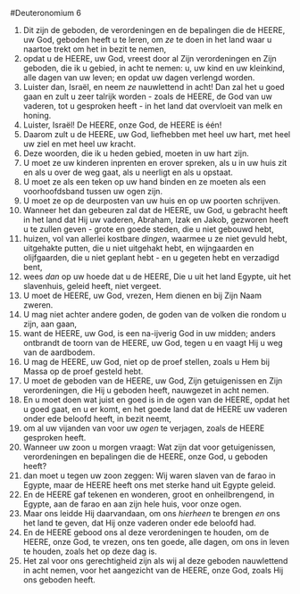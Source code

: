 #Deuteronomium 6
1. Dit zijn de geboden, de verordeningen en de bepalingen die de HEERE, uw God, geboden heeft u te leren, om *ze* te doen in het land waar u naartoe trekt om het in bezit te nemen,
2. opdat u de HEERE, uw God, vreest door al Zijn verordeningen en Zijn geboden, die ik u gebied, in acht te nemen: u, uw kind en uw kleinkind, alle dagen van uw leven; en opdat uw dagen verlengd worden.
3. Luister dan, Israël, en neem *ze* nauwlettend in acht! Dan zal het u goed gaan en zult u zeer talrijk worden - zoals de HEERE, de God van uw vaderen, tot u gesproken heeft - in het land dat overvloeit van melk en honing.
4. Luister, Israël! De HEERE, onze God, de HEERE is één!
5. Daarom zult u de HEERE, uw God, liefhebben met heel uw hart, met heel uw ziel en met heel uw kracht.
6. Deze woorden, die ik u heden gebied, moeten in uw hart zijn.
7. U moet ze uw kinderen inprenten en erover spreken, als u in uw huis zit en als u over de weg gaat, als u neerligt en als u opstaat.
8. U moet ze als een teken op uw hand binden en ze moeten als een voorhoofdsband tussen uw ogen zijn.
9. U moet ze op de deurposten van uw huis en op uw poorten schrijven.
10. Wanneer het dan gebeuren zal dat de HEERE, uw God, u gebracht heeft in het land dat Hij uw vaderen, Abraham, Izak en Jakob, gezworen heeft u te zullen geven - grote en goede steden, die u niet gebouwd hebt,
11. huizen, vol van allerlei kostbare *dingen*, waarmee u ze niet gevuld hebt, uitgehakte putten, die u niet uitgehakt hebt, en wijngaarden en olijfgaarden, die u niet geplant hebt - en u gegeten hebt en verzadigd bent,
12. wees *dan* op uw hoede dat u de HEERE, Die u uit het land Egypte, uit het slavenhuis, geleid heeft, niet vergeet.
13. U moet de HEERE, uw God, vrezen, Hem dienen en bij Zijn Naam zweren.
14. U mag niet achter andere goden, de goden van de volken die rondom u zijn, aan gaan,
15. want de HEERE, uw God, is een na-ijverig God in uw midden; anders ontbrandt de toorn van de HEERE, uw God, tegen u en vaagt Hij u weg van de aardbodem.
16. U mag de HEERE, uw God, niet op de proef stellen, zoals u Hem bij Massa op de proef gesteld hebt.
17. U moet de geboden van de HEERE, uw God, Zijn getuigenissen en Zijn verordeningen, die Hij u geboden heeft, nauwgezet in acht nemen.
18. En u moet doen wat juist en goed is in de ogen van de HEERE, opdat het u goed gaat, en u er komt, en het goede land dat de HEERE uw vaderen onder ede beloofd heeft, in bezit neemt,
19. om al uw vijanden van voor uw *ogen* te verjagen, zoals de HEERE gesproken heeft.
20. Wanneer uw zoon u morgen vraagt: Wat zijn dat voor getuigenissen, verordeningen en bepalingen die de HEERE, onze God, u geboden heeft?
21. dan moet u tegen uw zoon zeggen: Wij waren slaven van de farao in Egypte, maar de HEERE heeft ons met sterke hand uit Egypte geleid.
22. En de HEERE gaf tekenen en wonderen, groot en onheilbrengend, in Egypte, aan de farao en aan zijn hele huis, voor onze ogen.
23. Maar ons leidde Hij daarvandaan, om ons *hierheen* te brengen *en* ons het land te geven, dat Hij onze vaderen onder ede beloofd had.
24. En de HEERE gebood ons al deze verordeningen te houden, om de HEERE, onze God, te vrezen, ons ten goede, alle dagen, om ons in leven te houden, zoals het op deze dag is.
25. Het zal voor ons gerechtigheid zijn als wij al deze geboden nauwlettend in acht nemen, voor het aangezicht van de HEERE, onze God, zoals Hij ons geboden heeft.
